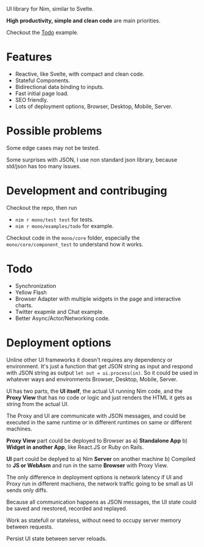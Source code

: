 UI library for Nim, similar to Svelte.

**High productivity, simple and clean code** are main priorities.

Checkout the [Todo](examples/todo.nim) example.

# Features

- Reactive, like Svelte, with compact and clean code.
- Stateful Components.
- Bidirectional data binding to inputs.
- Fast initial page load.
- SEO friendly.
- Lots of deployment options, Browser, Desktop, Mobile, Server.

# Possible problems

Some edge cases may not be tested.

Some surprises with JSON, I use non standard json library, because std/json has too many
issues.

# Development and contribuging

Checkout the repo, then run

- `nim r mono/test test` for tests.
- `nim r mono/examples/todo` for example.

Checkout code in the `mono/core` folder, especially the `mono/core/component_test` to understand how it works.

# Todo

- Synchronization
- Yellow Flash
- Browser Adapter with multiple widgets in the page and interactive charts.
- Twitter exapmle and Chat example.
- Better Async/Actor/Networking code.

# Deployment options

Unline other UI frameworks it doesn't requires any dependency or environment. It's just a function that
get JSON string as input and respond with JSON string as output `let out = ui.process(in)`. So it could
be used in whatever ways and environments Browser, Desktop, Mobile, Server.

UI has two parts, the **UI itself**, the actual UI running Nim code, and the **Proxy View** that has no
code or logic and just renders the HTML it gets as string from the actual UI.

The Proxy and UI are communicate with JSON messages, and could be executed in the same runtime or in
different runtimes on same or different machines.

**Proxy View** part could be deployed to Browser as a) **Standalone App** b) **Widget in another App**,
like React.JS or Ruby on Rails.

**UI** part could be deplyed to a) Nim **Server** on another machine b) Compiled to **JS or WebAsm** and run in
the same **Browser** with Proxy View.

The only difference in deployment options is network latency if UI and Proxy run in different machiens, the
network traffic going to be small as UI sends only diffs.

Because all communication happens as JSON messages, the UI state could be saved and reestored,
recorded and replayed.

Work as statefull or stateless, without need to occupy server memory between requests.

Persist UI state between server reloads.